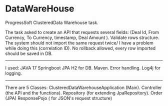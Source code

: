 # DataWareHouse

ProgressSoft ClusteredData Warehouse task.

The task asked to create an API that requests several fields:
(Deal Id, From Currency, To Currency,  timestamp, Deal Amount ). 
Validate rows structure.
The system should not import the same request twice/ I have a problem while doing this (correlation ID).
No rollback allowed, every row imported should be saved in DB.

----------------

I used:
JAVA 17
Springboot
JPA H2 for DB.
Maven.
Error handling.
Log4j for logging.

----------------

There are 5 Classes:
ClusteredDataWarehouseApplication (Main).
Controller (the API and the functions).
Repository (for extending JpaRepository).
Order (JPA)
ResponsePojo ( for JSON's request structure) 



